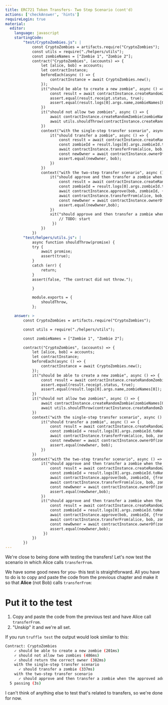 ```yaml
---
title: ERC721 Token Transfers- Two Step Scenario (cont'd)
actions: ['checkAnswer', 'hints']
requireLogin: true
material:
  editor:
    language: javascript
    startingCode:
        "test/CryptoZombies.js": |
            const CryptoZombies = artifacts.require("CryptoZombies");
            const utils = require("./helpers/utils");
            const zombieNames = ["Zombie 1", "Zombie 2"];
            contract("CryptoZombies", (accounts) => {
                let [alice, bob] = accounts;
                let contractInstance;
                beforeEach(async () => {
                    contractInstance = await CryptoZombies.new();
                });
                it("should be able to create a new zombie", async () => {
                    const result = await contractInstance.createRandomZombie(zombieNames[0], {from: alice});
                    assert.equal(result.receipt.status, true);
                    assert.equal(result.logs[0].args.name,zombieNames[0]);
                })
                it("should not allow two zombies", async () => {
                    await contractInstance.createRandomZombie(zombieNames[0], {from: alice});
                    await utils.shouldThrow(contractInstance.createRandomZombie(zombieNames[1], {from: alice}));
                })
                context("with the single-step transfer scenario", async () => {
                    it("should transfer a zombie", async () => {
                        const result = await contractInstance.createRandomZombie(zombieNames[0], {from: alice});
                        const zombieId = result.logs[0].args.zombieId.toNumber();
                        await contractInstance.transferFrom(alice, bob, zombieId, {from: alice});
                        const newOwner = await contractInstance.ownerOf(zombieId);
                        assert.equal(newOwner, bob);
                    })
                })
                context("with the two-step transfer scenario", async () => {
                    it("should approve and then transfer a zombie when the approved address calls transferFrom", async () => {
                        const result = await contractInstance.createRandomZombie(zombieNames[0], {from: alice});
                        const zombieId = result.logs[0].args.zombieId.toNumber();
                        await contractInstance.approve(bob, zombieId, {from: alice});
                        await contractInstance.transferFrom(alice, bob, zombieId, {from: bob});
                        const newOwner = await contractInstance.ownerOf(zombieId);
                        assert.equal(newOwner,bob);
                    })
                    xit("should approve and then transfer a zombie when the owner calls transferFrom", async () => {
                        // TODO: start
                     })
                })
            })
        "test/helpers/utils.js": |
            async function shouldThrow(promise) {
            try {
                await promise;
                assert(true);
            }
            catch (err) {
                return;
            }
            assert(false, "The contract did not throw.");

            }

            module.exports = {
                shouldThrow,
            };

    answer: >
        const CryptoZombies = artifacts.require("CryptoZombies");

        const utils = require("./helpers/utils");

        const zombieNames = ["Zombie 1", "Zombie 2"];

        contract("CryptoZombies", (accounts) => {
            let [alice, bob] = accounts;
            let contractInstance;
            beforeEach(async () => {
                contractInstance = await CryptoZombies.new();
            });
            it("should be able to create a new zombie", async () => {
                const result = await contractInstance.createRandomZombie(zombieNames[0], {from: alice});
                assert.equal(result.receipt.status, true);
                assert.equal(result.logs[0].args.name,zombieNames[0]);
            })
            it("should not allow two zombies", async () => {
                await contractInstance.createRandomZombie(zombieNames[0], {from: alice});
                await utils.shouldThrow(contractInstance.createRandomZombie(zombieNames[1], {from: alice}));
            })
            context("with the single-step transfer scenario", async () => {
                it("should transfer a zombie", async () => {
                    const result = await contractInstance.createRandomZombie(zombieNames[0], {from: alice});
                    const zombieId = result.logs[0].args.zombieId.toNumber();
                    await contractInstance.transferFrom(alice, bob, zombieId, {from: alice});
                    const newOwner = await contractInstance.ownerOf(zombieId);
                    assert.equal(newOwner, bob);
                })
            })
            context("with the two-step transfer scenario", async () => {
                it("should approve and then transfer a zombie when the approved address calls transferFrom", async () => {
                    const result = await contractInstance.createRandomZombie(zombieNames[0], {from: alice});
                    const zombieId = result.logs[0].args.zombieId.toNumber();
                    await contractInstance.approve(bob, zombieId, {from: alice});
                    await contractInstance.transferFrom(alice, bob, zombieId, {from: bob});
                    const newOwner = await contractInstance.ownerOf(zombieId);
                    assert.equal(newOwner,bob);
                })
                it("should approve and then transfer a zombie when the owner calls transferFrom", async () => {
                    const result = await contractInstance.createRandomZombie(zombieNames[0], {from: alice});
                    const zombieId = result.logs[0].args.zombieId.toNumber();
                    await contractInstance.approve(bob, zombieId, {from: alice});
                    await contractInstance.transferFrom(alice, bob, zombieId, {from: alice});
                    const newOwner = await contractInstance.ownerOf(zombieId);
                    assert.equal(newOwner,bob);
                 })
            })
        })
---
```

We're close to being done with testing the transfers! Let's now test the scenario in which Alice calls `transferFrom`.

We have some good news for you- this test is straightforward. All you have to do is to copy and paste the code from the previous chapter and make it so that **Alice** (not Bob) calls `transferFrom`:

# Put it to the test

1. Copy and paste the code from the previous test and have Alice call `transferFrom`.
2. "Unskip" it and we're all set.

If you run `truffle test` the output would look similar to this:

```bash
Contract: CryptoZombies
    ✓ should be able to create a new zombie (201ms)
    ✓ should not allow two zombies (486ms)
    ✓ should return the correct owner (382ms)
    with the single-step transfer scenario
      ✓ should transfer a zombie (337ms)
    with the two-step transfer scenario
      ✓ should approve and then transfer a zombie when the approved address calls transferFrom (266ms)
  5 passing (3s)
```

I can't think of anything else to test that's related to transfers, so we're done for now.
